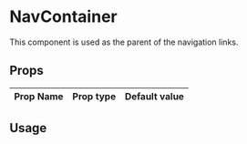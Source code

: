# NavContainer

This component is used as the parent of the navigation links.

## Props

| Prop Name | Prop type | Default value |
| --------- | --------- | ------------- |

## Usage

```svelte

```
